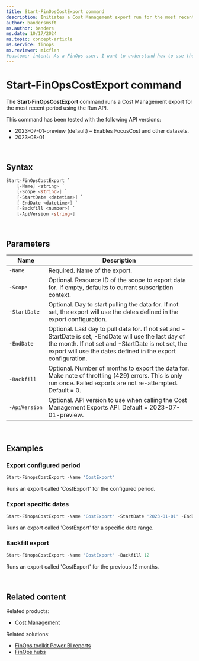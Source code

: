 ```yaml
---
title: Start-FinOpsCostExport command
description: Initiates a Cost Management export run for the most recent period.
author: bandersmsft
ms.author: banders
ms.date: 10/17/2024
ms.topic: concept-article
ms.service: finops
ms.reviewer: micflan
#customer intent: As a FinOps user, I want to understand how to use the what Start-FinOpsCostExport command in the FinOpsToolkit module.
---
```


<!-- markdownlint-disable-next-line MD025 -->
# Start-FinOpsCostExport command

The **Start-FinOpsCostExport** command runs a Cost Management export for the most recent period using the Run API.

This command has been tested with the following API versions:

- 2023-07-01-preview (default) – Enables FocusCost and other datasets.
- 2023-08-01

<br>

## Syntax

```powershell
Start-FinOpsCostExport `
    [-Name] <string> `
    [-Scope <string>] `
    [-StartDate <datetime>] `
    [-EndDate <datetime>] `
    [-Backfill <number>] `
    [-ApiVersion <string>]
```

<br>

## Parameters

| Name          | Description                                                                                                                                                                                                                  |
| ------------- | ---------------------------------------------------------------------------------------------------------------------------------------------------------------------------------------------------------------------------- |
| `‑Name`       | Required. Name of the export.                                                                                                                                                                                                |
| `‑Scope`      | Optional. Resource ID of the scope to export data for. If empty, defaults to current subscription context.                                                                                                                   |
| `‑StartDate`  | Optional. Day to start pulling the data for. If not set, the export will use the dates defined in the export configuration.                                                                                                  |
| `‑EndDate`    | Optional. Last day to pull data for. If not set and -StartDate is set, -EndDate will use the last day of the month. If not set and -StartDate is not set, the export will use the dates defined in the export configuration. |
| `‑Backfill`   | Optional. Number of months to export the data for. Make note of throttling (429) errors. This is only run once. Failed exports are not re-attempted. Default = 0.                                                            |
| `‑ApiVersion` | Optional. API version to use when calling the Cost Management Exports API. Default = 2023-07-01-preview.                                                                                                                     |

<br>

## Examples

### Export configured period

```powershell
Start-FinopsCostExport -Name 'CostExport'
```

Runs an export called 'CostExport' for the configured period.

### Export specific dates

```powershell
Start-FinopsCostExport -Name 'CostExport' -StartDate '2023-01-01' -EndDate '2023-12-31'
```

Runs an export called 'CostExport' for a specific date range.

### Backfill export

```powershell
Start-FinopsCostExport -Name 'CostExport' -Backfill 12
```

Runs an export called 'CostExport' for the previous 12 months.

<br>

## Related content

Related products:

- [Cost Management](/azure/cost-management-billing/costs/)

Related solutions:

- [FinOps toolkit Power BI reports](../power-bi/reports.md)
- [FinOps hubs](../hubs/finops-hubs-overview.md)

<br>
